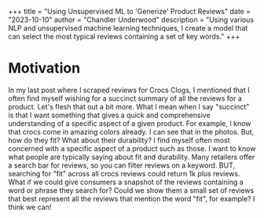 +++
title = "Using Unsupervised ML to 'Generize' Product Reviews"
date = "2023-10-10"
author = "Chandler Underwood"
description = "Using various NLP and unsupervised machine learning techniques, I create a model that can select the most typical reviews containing a set of key words."
+++

# Motivation
In my last post where I scraped reviews for Crocs Clogs, I mentioned that I often find myself wishing for a succinct summary of all the reviews for a product. Let's flesh that out a bit more. What I mean when I say "succinct" is that I want something that gives a quick and comprehensive understanding of a specific aspect of a given product. For example, I know that crocs come in amazing colors already. I can see that in the photos. But, how do they fit? What about their durability? I find myself often most concerned with a specific aspect of a product such as those. I want to know what people are typically saying about fit and durability. Many retailers offer a search bar for reviews, so you can filter reviews on a keyword. BUT, searching for "fit" across all crocs reviews could return 1k plus reviews. What if we could give consumers a snapshot of the reviews containing a word or phrase they search for? Could we show them a small set of reviews that best represent all the reviews that mention the word "fit", for example? I think we can!

